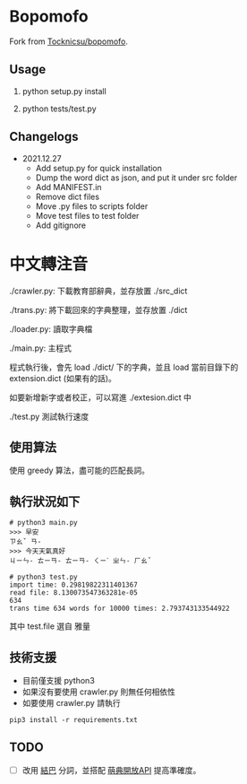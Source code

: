 # Bopomofo
Fork from [Tocknicsu/bopomofo](https://github.com/Tocknicsu/bopomofo).


## Usage

1. python setup.py install

2. python tests/test.py


## Changelogs

- 2021.12.27
  - Add setup.py for quick installation
  - Dump the word dict as json, and put it under src folder
  - Add MANIFEST.in
  - Remove dict files
  - Move .py files to scripts folder
  - Move test files to test folder
  - Add gitignore


# 中文轉注音

./crawler.py: 下載教育部辭典，並存放置 ./src_dict

./trans.py: 將下載回來的字典整理，並存放置 ./dict

./loader.py: 讀取字典檔

./main.py: 主程式

程式執行後，會先 load ./dict/ 下的字典，並且 load 當前目錄下的 extension.dict (如果有的話)。

如要新增新字或者校正，可以寫進 ./extesion.dict 中

./test.py 測試執行速度


## 使用算法
使用 greedy 算法，盡可能的匹配長詞。


## 執行狀況如下
```
# python3 main.py
>>> 早安
ㄗㄠˇ ㄢ-
>>> 今天天氣真好
ㄐㄧㄣ- ㄊㄧㄢ- ㄊㄧㄢ- ㄑㄧˋ ㄓㄣ- ㄏㄠˇ

# python3 test.py
import time: 0.29819822311401367
read file: 8.130073547363281e-05
634
trans time 634 words for 10000 times: 2.793743133544922
```

其中 test.file 選自 雅量

## 技術支援
- 目前僅支援 python3
- 如果沒有要使用 crawler.py 則無任何相依性
- 如要使用 crawler.py 請執行
```
pip3 install -r requirements.txt
```

## TODO

- [ ] 改用 [結巴](https://github.com/fxsjy/jieba) 分詞，並搭配 [萌典開放API](https://www.moedict.tw/uni/%E6%B7%B7) 提高準確度。
